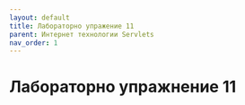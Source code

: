 ```yaml
---
layout: default
title: Лабораторно упражение 11
parent: Интернет технологии Servlets
nav_order: 1
---
```


# Лабораторно упражнение 11

